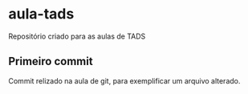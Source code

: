 # aula-tads

Repositório criado para as aulas de TADS

## Primeiro commit
Commit relizado na aula de git, para exemplificar um arquivo alterado.
